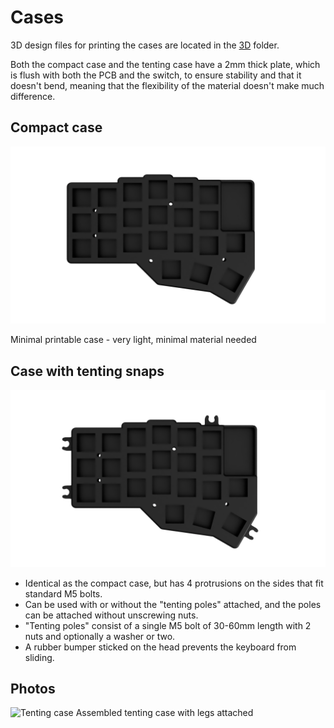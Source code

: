 # Cases
3D design files for printing the cases are located in the [3D](../3D) folder.

Both the compact case and the tenting case have a 2mm thick plate, which is flush with both the PCB and the switch,
to ensure stability and that it doesn't bend, meaning that the flexibility of the material doesn't make much difference.

## Compact case
![Compact case](../images/renders/case-compact.png)

Minimal printable case - very light, minimal material needed

## Case with tenting snaps
![Case with tenting snaps](../images/renders/case-tenting-snaps.png)

 - Identical as the compact case, but has 4 protrusions on the sides that fit standard M5 bolts.
 - Can be used with or without the "tenting poles" attached, and the poles can be attached without unscrewing nuts.
 - "Tenting poles" consist of a single M5 bolt of 30-60mm length with 2 nuts and optionally a washer or two.
 - A rubber bumper sticked on the head prevents the keyboard from sliding.


## Photos
![Tenting case](../images/case.png)
Assembled tenting case with legs attached
